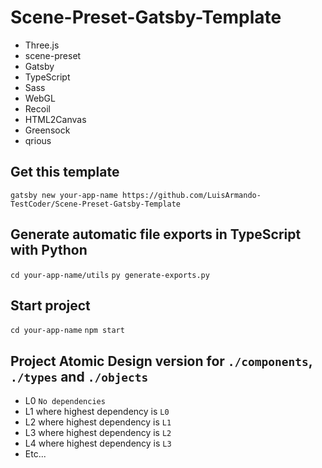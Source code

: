 # Scene-Preset-Gatsby-Template

- Three.js
- scene-preset
- Gatsby
- TypeScript
- Sass
- WebGL
- Recoil
- HTML2Canvas
- Greensock
- qrious

## Get this template

`gatsby new your-app-name https://github.com/LuisArmando-TestCoder/Scene-Preset-Gatsby-Template`

## Generate automatic file exports in TypeScript with Python

`cd your-app-name/utils`
`py generate-exports.py`

## Start project

`cd your-app-name`
`npm start`

## Project Atomic Design version for `./components`, `./types` and `./objects`

- L0 `No dependencies`
- L1 where highest dependency is `L0`
- L2 where highest dependency is `L1`
- L3 where highest dependency is `L2`
- L4 where highest dependency is `L3`
- Etc...
